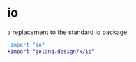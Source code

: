 # io

a replacement to the standard io package.

```diff
-import "io"
+import "golang.design/x/io"
```
